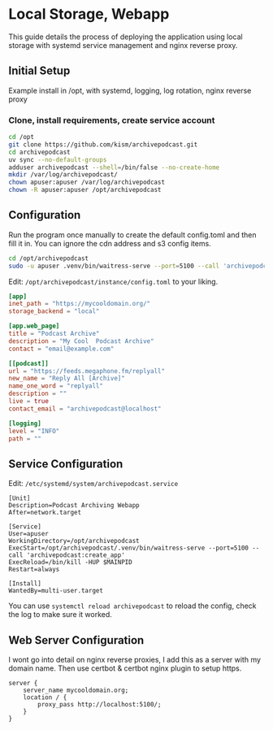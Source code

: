 # Local Storage, Webapp

This guide details the process of deploying the application using local storage with systemd service management and nginx reverse proxy.

## Initial Setup

Example install in /opt, with systemd, logging, log rotation, nginx reverse proxy

### Clone, install requirements, create service account

```bash
cd /opt
git clone https://github.com/kism/archivepodcast.git
cd archivepodcast
uv sync --no-default-groups
adduser archivepodcast --shell=/bin/false --no-create-home
mkdir /var/log/archivepodcast/
chown apuser:apuser /var/log/archivepodcast
chown -R apuser:apuser /opt/archivepodcast
```

## Configuration

Run the program once manually to create the default config.toml and then fill it in. You can ignore the cdn address and s3 config items.

```bash
cd /opt/archivepodcast
sudo -u apuser .venv/bin/waitress-serve --port=5100 --call 'archivepodcast:create_app'
```

Edit: `/opt/archivepodcast/instance/config.toml` to your liking.

```toml
[app]
inet_path = "https://mycooldomain.org/"
storage_backend = "local"

[app.web_page]
title = "Podcast Archive"
description = "My Cool  Podcast Archive"
contact = "email@example.com"

[[podcast]]
url = "https://feeds.megaphone.fm/replyall"
new_name = "Reply All [Archive]"
name_one_word = "replyall"
description = ""
live = true
contact_email = "archivepodcast@localhost"

[logging]
level = "INFO"
path = ""
```

## Service Configuration

Edit: `/etc/systemd/system/archivepodcast.service`

```text
[Unit]
Description=Podcast Archiving Webapp
After=network.target

[Service]
User=apuser
WorkingDirectory=/opt/archivepodcast
ExecStart=/opt/archivepodcast/.venv/bin/waitress-serve --port=5100 --call 'archivepodcast:create_app'
ExecReload=/bin/kill -HUP $MAINPID
Restart=always

[Install]
WantedBy=multi-user.target
```

You can use `systemctl reload archivepodcast` to reload the config, check the log to make sure it worked.

## Web Server Configuration

I wont go into detail on nginx reverse proxies, I add this as a server with my domain name. Then use certbot & certbot nginx plugin to setup https.

```text
server {
    server_name mycooldomain.org;
    location / {
        proxy_pass http://localhost:5100/;
    }
}
```
